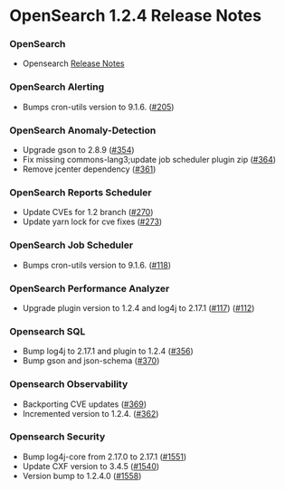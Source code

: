# OpenSearch 1.2.4 Release Notes


### OpenSearch

* Opensearch [Release Notes](https://github.com/opensearch-project/OpenSearch/blob/main/release-notes/opensearch.release-notes-1.2.4.md)

### OpenSearch Alerting

* Bumps cron-utils version to 9.1.6. ([#205](https://github.com/opensearch-project/alerting/pull/274))

### OpenSearch Anomaly-Detection

* Upgrade gson to 2.8.9 ([#354](https://github.com/opensearch-project/anomaly-detection/pull/354))
* Fix missing commons-lang3;update job scheduler plugin zip ([#364](https://github.com/opensearch-project/anomaly-detection/pull/364))
* Remove jcenter dependency ([#361](https://github.com/opensearch-project/anomaly-detection/pull/361))

### OpenSearch Reports Scheduler

* Update CVEs for 1.2 branch ([#270](https://github.com/opensearch-project/dashboards-reports/pull/270))
* Update yarn lock for cve fixes ([#273](https://github.com/opensearch-project/dashboards-reports/pull/273))

### OpenSearch Job Scheduler

* Bumps cron-utils version to 9.1.6. ([#118](https://github.com/opensearch-project/job-scheduler/pull/118))

### OpenSearch Performance Analyzer

* Upgrade plugin version to 1.2.4 and log4j to 2.17.1 ([#117](https://github.com/opensearch-project/performance-analyzer/pull/117)) ([#112](https://github.com/opensearch-project/performance-analyzer-rca/pull/112))

### Opensearch SQL

* Bump log4j to 2.17.1 and plugin to 1.2.4 ([#356](https://github.com/opensearch-project/sql/pull/356))
* Bump gson and json-schema ([#370](https://github.com/opensearch-project/sql/pull/370))
    
### Opensearch Observability

* Backporting CVE updates ([#369](https://github.com/opensearch-project/observability/pull/369))
* Incremented version to 1.2.4. ([#362](https://github.com/opensearch-project/observability/pull/362))

### Opensearch Security

* Bump log4j-core from 2.17.0 to 2.17.1 ([#1551](https://github.com/opensearch-project/security/pull/1551))
* Update CXF version to 3.4.5 ([#1540](https://github.com/opensearch-project/security/pull/1540))
* Version bump to 1.2.4.0 ([#1558](https://github.com/opensearch-project/security/pull/1558))
